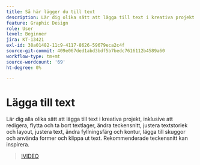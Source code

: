 ```yaml
---
title: Så här lägger du till text
description: Lär dig olika sätt att lägga till text i kreativa projekt
feature: Graphic Design
role: User
level: Beginner
jira: KT-13421
exl-id: 38a01482-11c9-4117-8626-59679eca2c4f
source-git-commit: 409e067ded1abd3bdf5b7bedc7616112b4589a60
workflow-type: tm+mt
source-wordcount: '69'
ht-degree: 0%

---
```


# Lägga till text

Lär dig alla olika sätt att lägga till text i kreativa projekt, inklusive att redigera, flytta och ta bort textlager, ändra teckensnitt, justera textstorlek och layout, justera text, ändra fyllningsfärg och kontur, lägga till skuggor och använda former och klippa ut text. Rekommenderade teckensnitt kan inspirera.

>[!VIDEO](https://video.tv.adobe.com/v/3420222?quality=12&learn=on&hidetitle=true)
